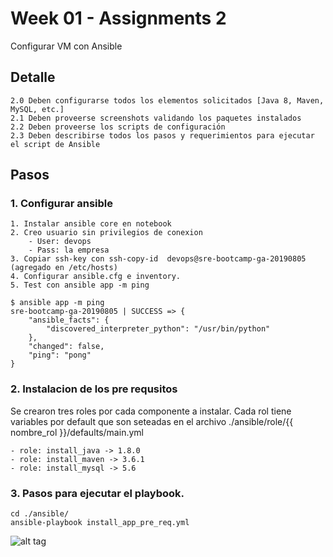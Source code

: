 # Week 01 - Assignments 2
Configurar VM con Ansible

##  Detalle

	2.0 Deben configurarse todos los elementos solicitados [Java 8, Maven, MySQL, etc.]
	2.1 Deben proveerse screenshots validando los paquetes instalados
	2.2 Deben proveerse los scripts de configuración
	2.3 Deben describirse todos los pasos y requerimientos para ejecutar el script de Ansible

## Pasos

### 1. Configurar ansible

	1. Instalar ansible core en notebook
	2. Creo usuario sin privilegios de conexion
		- User: devops
		- Pass: la empresa
	3. Copiar ssh-key con ssh-copy-id  devops@sre-bootcamp-ga-20190805 (agregado en /etc/hosts)
	4. Configurar ansible.cfg e inventory. 
	5. Test con ansible app -m ping

```
$ ansible app -m ping
sre-bootcamp-ga-20190805 | SUCCESS => {
    "ansible_facts": {
        "discovered_interpreter_python": "/usr/bin/python"
    },
    "changed": false,
    "ping": "pong"
}
```
	
### 2. Instalacion de los pre requsitos

Se crearon tres roles por cada componente a instalar. Cada rol tiene variables por default
que son seteadas en el archivo ./ansible/role/{{ nombre_rol }}/defaults/main.yml

	- role: install_java -> 1.8.0
	- role: install_maven -> 3.6.1
	- role: install_mysql -> 5.6

### 3. Pasos para ejecutar el playbook.

```
cd ./ansible/
ansible-playbook install_app_pre_req.yml
```

![alt tag](https://imgur.com/hINNOfy "ansible-roles")
